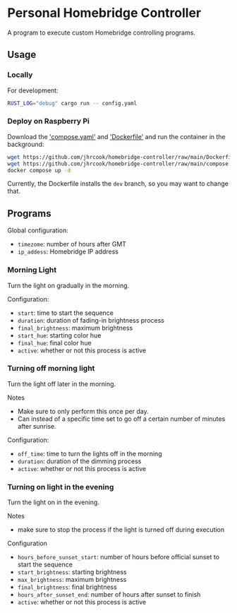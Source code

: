 # Personal Homebridge Controller

A program to execute custom Homebridge controlling programs.

## Usage

### Locally

For development:

```bash
RUST_LOG="debug" cargo run -- config.yaml
```

### Deploy on Raspberry Pi

Download the ['compose.yaml'](./compose.yaml) and ['Dockerfile'](./Dockerfile) and run the container in the background:

```bash
wget https://github.com/jhrcook/homebridge-controller/raw/main/Dockerfile
wget https://github.com/jhrcook/homebridge-controller/raw/main/compose.yaml
docker compose up -d
```

Currently, the Dockerfile installs the `dev` branch, so you may want to change that.

## Programs

Global configuration:

- `timezome`: number of hours after GMT
- `ip_addess`: Homebridge IP address

### Morning Light

Turn the light on gradually in the morning.

Configuration:

- `start`: time to start the sequence
- `duration`: duration of fading-in brightness process
- `final_brightness`: maximum brightness
- `start_hue`: starting color hue
- `final_hue`: final color hue
- `active`: whether or not this process is active

### Turning off morning light

Turn the light off later in the morning.

Notes

- Make sure to only perform this once per day.
- Can instead of a specific time set to go off a certain number of minutes after sunrise.

Configuration:

- `off_time`: time to turn the lights off in the morning
- `duration`: duration of the dimming process
- `active`: whether or not this process is active

### Turning on light in the evening

Turn the light on in the evening.

Notes

- make sure to stop the process if the light is turned off during execution

Configuration

- `hours_before_sunset_start`: number of hours before official sunset to start the sequence
- `start_brightness`: starting brightness
- `max_brightness`: maximum brightness
- `final_brightness`: final brightness
- `hours_after_sunset_end`: number of hours after sunset to finish
- `active`: whether or not this process is active
